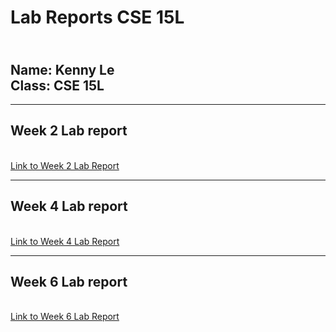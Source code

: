 # Lab Reports CSE 15L 
<br/> **Name:** 
Kenny Le
<br/>  **Class:**
CSE 15L
<br/>
---
---

## Week 2 Lab report
<br/> [Link to Week 2 Lab Report](https://redagent750.github.io/CSE15L-Website/week-2-lab-report.html)

---
## Week 4 Lab report
<br/> [Link to Week 4 Lab Report](https://redagent750.github.io/CSE15L-Website/week-4-lab-report.html)

---

## Week 6 Lab report
<br/> [Link to Week 6 Lab Report](https://redagent750.github.io/CSE15L-Website/week-6-lab-report.html)